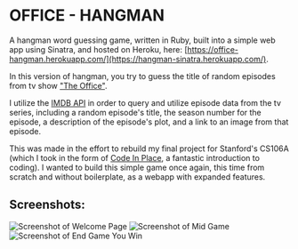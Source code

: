 # OFFICE - HANGMAN

A hangman word guessing game, written in Ruby, built into a simple web app
using Sinatra, and hosted on Heroku, here: [https://office-hangman.herokuapp.com/](https://hangman-sinatra.herokuapp.com/).


In this version of hangman, you try to guess the title of random episodes from tv show ["The Office"](https://en.wikipedia.org/wiki/The_Office_(American_TV_series)).

I utilize the [IMDB API](https://imdb-api.com/) in order to query and utilize episode data from the tv series, including
a random episode's title, the season number for the episode, a description of the episode's plot, and a
link to an image from that episode.

This was made in the effort to rebuild my final project for Stanford's CS106A
(which I took in the form of [Code In Place](https://codeinplace.stanford.edu/),
a fantastic introduction to coding). I wanted to build this simple game once
again, this time from scratch and without boilerplate, as a webapp with expanded features.

## Screenshots:
![Screenshot of Welcome Page](https://caleb-mitchell.github.io/repo-readme-images/public/images/office_hangman_welcome.png)
![Screenshot of Mid Game](https://caleb-mitchell.github.io/repo-readme-images/public/images/office_hangman_mid_game.png)
![Screenshot of End Game You Win](https://caleb-mitchell.github.io/repo-readme-images/public/images/office_hangman_you_win.png)
